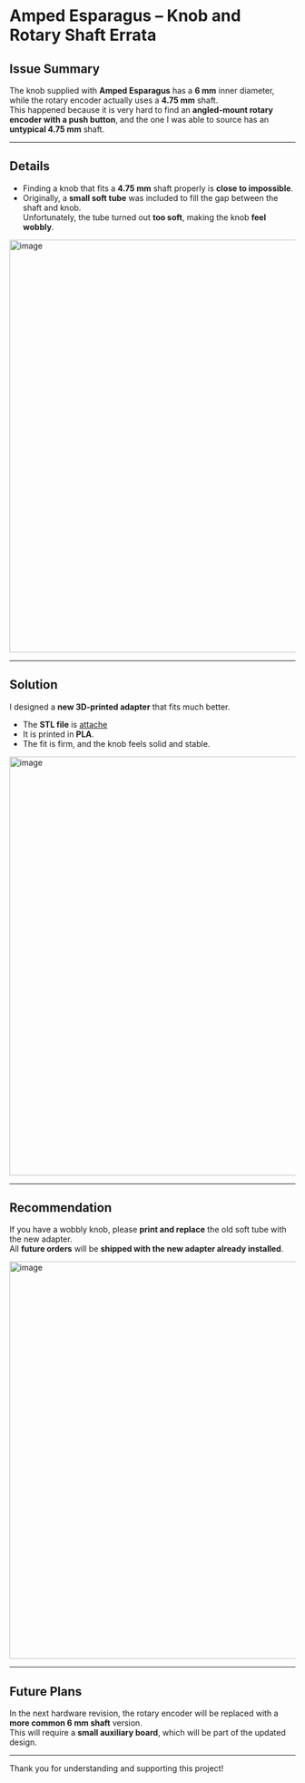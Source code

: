 # Amped Esparagus – Knob and Rotary Shaft Errata

## Issue Summary
The knob supplied with **Amped Esparagus** has a **6 mm** inner diameter, while the rotary encoder actually uses a **4.75 mm** shaft.  
This happened because it is very hard to find an **angled-mount rotary encoder with a push button**, and the one I was able to source has an **untypical 4.75 mm** shaft.

---

## Details

- Finding a knob that fits a **4.75 mm** shaft properly is **close to impossible**.  
- Originally, a **small soft tube** was included to fill the gap between the shaft and knob.  
  Unfortunately, the tube turned out **too soft**, making the knob **feel wobbly**.  

<img width="949" height="726" alt="image" src="https://github.com/user-attachments/assets/e46a8899-de19-4620-8b3c-0b325bd7dace" />

---

## Solution

I designed a **new 3D-printed adapter** that fits much better.  
- The **STL file** is [attache](../hardware/3d/amped-esparagus-shaft-adapter.stl)
- It is printed in **PLA**.  
- The fit is firm, and the knob feels solid and stable.  

<img width="932" height="737" alt="image" src="https://github.com/user-attachments/assets/8c7f732e-556b-4c7e-b208-529aef5387d2" />

---

## Recommendation

If you have a wobbly knob, please **print and replace** the old soft tube with the new adapter.  
All **future orders** will be **shipped with the new adapter already installed**.

<img width="858" height="699" alt="image" src="https://github.com/user-attachments/assets/28e85346-db85-49ee-92cd-c14e9724b417" />


---

## Future Plans

In the next hardware revision, the rotary encoder will be replaced with a **more common 6 mm shaft** version.  
This will require a **small auxiliary board**, which will be part of the updated design.

---

Thank you for understanding and supporting this project!
